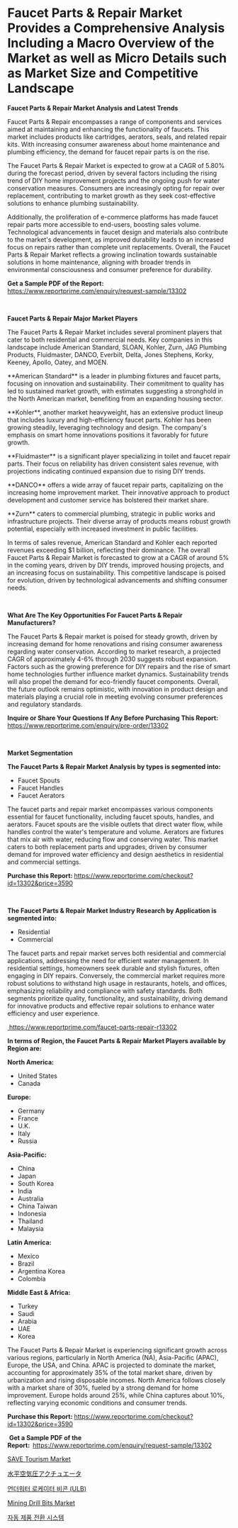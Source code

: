 <p><h1>Faucet Parts & Repair Market Provides a Comprehensive Analysis Including a Macro Overview of the Market as well as Micro Details such as Market Size and Competitive Landscape</h1></p><p><strong>Faucet Parts & Repair Market Analysis and Latest Trends</strong></p>
<p><p>Faucet Parts & Repair encompasses a range of components and services aimed at maintaining and enhancing the functionality of faucets. This market includes products like cartridges, aerators, seals, and related repair kits. With increasing consumer awareness about home maintenance and plumbing efficiency, the demand for faucet repair parts is on the rise. </p><p>The Faucet Parts & Repair Market is expected to grow at a CAGR of 5.80% during the forecast period, driven by several factors including the rising trend of DIY home improvement projects and the ongoing push for water conservation measures. Consumers are increasingly opting for repair over replacement, contributing to market growth as they seek cost-effective solutions to enhance plumbing sustainability.</p><p>Additionally, the proliferation of e-commerce platforms has made faucet repair parts more accessible to end-users, boosting sales volume. Technological advancements in faucet design and materials also contribute to the market's development, as improved durability leads to an increased focus on repairs rather than complete unit replacements. Overall, the Faucet Parts & Repair Market reflects a growing inclination towards sustainable solutions in home maintenance, aligning with broader trends in environmental consciousness and consumer preference for durability.</p></p>
<p><strong>Get a Sample PDF of the Report:&nbsp;</strong> <a href="https://www.reportprime.com/enquiry/request-sample/13302">https://www.reportprime.com/enquiry/request-sample/13302</a></p>
<p>&nbsp;</p>
<p><strong>Faucet Parts & Repair Major Market Players</strong></p>
<p><p>The Faucet Parts & Repair Market includes several prominent players that cater to both residential and commercial needs. Key companies in this landscape include American Standard, SLOAN, Kohler, Zurn, JAG Plumbing Products, Fluidmaster, DANCO, Everbilt, Delta, Jones Stephens, Korky, Keeney, Apollo, Oatey, and MOEN.</p><p>**American Standard** is a leader in plumbing fixtures and faucet parts, focusing on innovation and sustainability. Their commitment to quality has led to sustained market growth, with estimates suggesting a stronghold in the North American market, benefiting from an expanding housing sector.</p><p>**Kohler**, another market heavyweight, has an extensive product lineup that includes luxury and high-efficiency faucet parts. Kohler has been growing steadily, leveraging technology and design. The company's emphasis on smart home innovations positions it favorably for future growth.</p><p>**Fluidmaster** is a significant player specializing in toilet and faucet repair parts. Their focus on reliability has driven consistent sales revenue, with projections indicating continued expansion due to rising DIY trends.</p><p>**DANCO** offers a wide array of faucet repair parts, capitalizing on the increasing home improvement market. Their innovative approach to product development and customer service has bolstered their market share.</p><p>**Zurn** caters to commercial plumbing, strategic in public works and infrastructure projects. Their diverse array of products means robust growth potential, especially with increased investment in public facilities.</p><p>In terms of sales revenue, American Standard and Kohler each reported revenues exceeding $1 billion, reflecting their dominance. The overall Faucet Parts & Repair Market is forecasted to grow at a CAGR of around 5% in the coming years, driven by DIY trends, improved housing projects, and an increasing focus on sustainability. This competitive landscape is poised for evolution, driven by technological advancements and shifting consumer needs.</p></p>
<p>&nbsp;</p>
<p><strong>What Are The Key Opportunities For Faucet Parts & Repair Manufacturers?</strong></p>
<p><p>The Faucet Parts & Repair market is poised for steady growth, driven by increasing demand for home renovations and rising consumer awareness regarding water conservation. According to market research, a projected CAGR of approximately 4-6% through 2030 suggests robust expansion. Factors such as the growing preference for DIY repairs and the rise of smart home technologies further influence market dynamics. Sustainability trends will also propel the demand for eco-friendly faucet components. Overall, the future outlook remains optimistic, with innovation in product design and materials playing a crucial role in meeting evolving consumer preferences and regulatory standards.</p></p>
<p><strong>Inquire or Share Your Questions If Any Before Purchasing This Report:</strong> <a href="https://www.reportprime.com/enquiry/pre-order/13302">https://www.reportprime.com/enquiry/pre-order/13302</a></p>
<p>&nbsp;</p>
<p><strong>Market Segmentation</strong></p>
<p><strong>The Faucet Parts & Repair Market Analysis by types is segmented into:</strong></p>
<p><ul><li>Faucet Spouts</li><li>Faucet Handles</li><li>Faucet Aerators</li></ul></p>
<p><p>The faucet parts and repair market encompasses various components essential for faucet functionality, including faucet spouts, handles, and aerators. Faucet spouts are the visible outlets that direct water flow, while handles control the water's temperature and volume. Aerators are fixtures that mix air with water, reducing flow and conserving water. This market caters to both replacement parts and upgrades, driven by consumer demand for improved water efficiency and design aesthetics in residential and commercial settings.</p></p>
<p><strong>Purchase this Report:&nbsp;</strong><a href="https://www.reportprime.com/checkout?id=13302&price=3590">https://www.reportprime.com/checkout?id=13302&price=3590</a></p>
<p>&nbsp;</p>
<p><strong>The Faucet Parts & Repair Market Industry Research by Application is segmented into:</strong></p>
<p><ul><li>Residential</li><li>Commercial</li></ul></p>
<p><p>The faucet parts and repair market serves both residential and commercial applications, addressing the need for efficient water management. In residential settings, homeowners seek durable and stylish fixtures, often engaging in DIY repairs. Conversely, the commercial market requires more robust solutions to withstand high usage in restaurants, hotels, and offices, emphasizing reliability and compliance with safety standards. Both segments prioritize quality, functionality, and sustainability, driving demand for innovative products and effective repair solutions to enhance water efficiency and user experience.</p></p>
<p><a href="https://www.reportprime.com/faucet-parts-repair-r13302">&nbsp;https://www.reportprime.com/faucet-parts-repair-r13302</a></p>
<p><strong>In terms of Region, the Faucet Parts & Repair Market Players available by Region are:</strong></p>
<p>
    <p> <strong> North America: </strong>
        <ul>
            <li>United States</li>
            <li>Canada</li>
        </ul>
        </p> 
    <p> <strong> Europe: </strong>
        <ul>
            <li>Germany</li>
            <li>France</li>
            <li>U.K.</li>
            <li>Italy</li>
            <li>Russia</li>
        </ul>
        </p> 
    <p> <strong> Asia-Pacific: </strong>
        <ul>
            <li>China</li>
            <li>Japan</li>
            <li>South Korea</li>
            <li>India</li>
            <li>Australia</li>
            <li>China Taiwan</li>
            <li>Indonesia</li>
            <li>Thailand</li>
            <li>Malaysia</li>
        </ul>
        </p> 
    <p> <strong> Latin America: </strong>
        <ul>
            <li>Mexico</li>
            <li>Brazil</li>
            <li>Argentina Korea</li>
            <li>Colombia</li>
        </ul>
        </p> 
    <p> <strong> Middle East & Africa: </strong>
        <ul>
            <li>Turkey</li>
            <li>Saudi</li>
            <li>Arabia</li>
            <li>UAE</li>
            <li>Korea</li>
        </ul>
    </p>
    </p>
<p><p>The Faucet Parts & Repair Market is experiencing significant growth across various regions, particularly in North America (NA), Asia-Pacific (APAC), Europe, the USA, and China. APAC is projected to dominate the market, accounting for approximately 35% of the total market share, driven by urbanization and rising disposable incomes. North America follows closely with a market share of 30%, fueled by a strong demand for home improvement. Europe holds around 25%, while China captures about 10%, reflecting varying economic conditions and consumer trends.</p></p>
<p><strong>Purchase this Report: </strong><a href="https://www.reportprime.com/checkout?id=13302&price=3590">https://www.reportprime.com/checkout?id=13302&price=3590</a></p>
<p>&nbsp;<strong>Get a Sample PDF of the Report:&nbsp;&nbsp;</strong><a href="https://www.reportprime.com/enquiry/request-sample/13302">https://www.reportprime.com/enquiry/request-sample/13302</a></p>
<p><strong></strong></p>
<p><p><a href="https://www.linkedin.com/pulse/how-save-tourism-market-changing-from-2024-2031-keyndex-vuzef?trackingId=Gr6D2jiuTM2sKmhGBJcygg%3D%3D">SAVE Tourism Market</a></p><p><a href="https://medium.com/@dm15982023/horizontal-pneumatic-actuator-market-%E3%81%AF-%E3%82%B3%E3%82%B9%E3%83%88%E7%AE%A1%E7%90%86%E3%81%A8%E5%8A%B9%E7%8E%87%E5%90%91%E4%B8%8A%E3%82%92%E5%84%AA%E5%85%88%E3%81%97%E3%81%BE%E3%81%99-%E3%81%95%E3%82%89%E3%81%AB-%E5%A0%B1%E5%91%8A%E6%9B%B8%E3%81%AF%E5%B8%82%E5%A0%B4%E3%81%AE%E9%9C%80%E8%A6%81%E9%9D%A2%E3%81%A8%E4%BE%9B%E7%B5%A6%E9%9D%A2%E3%81%AE%E4%B8%A1%E6%96%B9%E3%82%92%E3%82%AB%E3%83%90%E3%83%BC%E3%81%97%E3%81%A6%E3%81%84%E3%81%BE%E3%81%99-9d262bcba1e3">水平空気圧アクチュエータ</a></p><p><a href="https://medium.com/@trevorkruvalis5678/underwater-locator-beacon-ulb-market-%EC%9D%98-%EA%B8%80%EB%A1%9C%EB%B2%8C-%EC%8B%9C%EC%9E%A5-%EA%B0%9C%EC%9A%94%EB%8A%94-%EC%A0%84-%EC%84%B8%EA%B3%84-%EB%B0%8F-%EC%A3%BC%EC%9A%94-%EC%8B%9C%EC%9E%A5%EC%9D%98-%EC%82%B0%EC%97%85%EC%97%90-%EC%98%81%ED%96%A5%EC%9D%84-%EB%AF%B8%EC%B9%98%EB%8A%94-%EC%A3%BC%EC%9A%94-%ED%8A%B8%EB%A0%8C%EB%93%9C%EC%97%90-%EB%8C%80%ED%95%9C-%EB%8F%85%ED%8A%B9%ED%95%9C-%EA%B4%80%EC%A0%90%EC%9D%84-f213f0ebe62f">언더워터 로케이터 비콘 (ULB)</a></p><p><a href="https://www.linkedin.com/pulse/mining-drill-bits-market-outlook-complete-industry-analysis-j9klc?trackingId=1Hc%2Fv6qIQpqr5rRdTkKGNg%3D%3D">Mining Drill Bits Market</a></p><p><a href="https://medium.com/@samiahussain82/%EC%84%B8%EA%B3%84-automated-product-changeover-system-market-%EC%9D%80-2024%EC%97%90%EC%84%9C-2031%EB%A1%9C-%EC%97%B0%ED%8F%89%EA%B7%A0-%EC%A6%9D%EA%B0%80%EC%9C%A8%EC%9D%84-%EB%B3%B4%EC%9D%BC-%EA%B2%83%EC%9C%BC%EB%A1%9C-%EC%98%88%EC%83%81%EB%90%A9%EB%8B%88%EB%8B%A4-7ddfb5cebf7c">자동 제품 전환 시스템</a></p></p>
